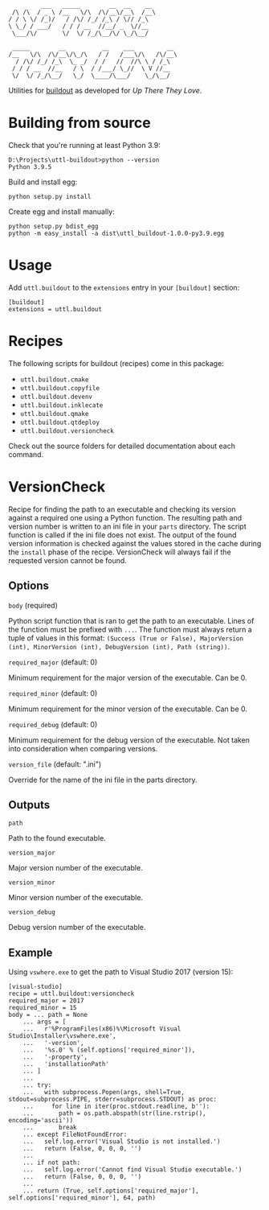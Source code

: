              ___   _____        __  __    __       
     /\ /\  / _ \ /__   \/\  /\/__\/__\  /__\      
    / / \ \/ /_)/   / /\/ /_/ /_\ / \// /_\        
    \ \_/ / ___/   / / / __  //__/ _  \//__        
     \___/\/       \/  \/ /_/\__/\/ \_/\__/        
                                                   
     _____        __          __    ___         __ 
    /__   \/\  /\/__\/\_/\   / /   /___\/\   /\/__\
      / /\/ /_/ /_\  \_ _/  / /   //  //\ \ / /_\  
     / / / __  //__   / \  / /___/ \_//  \ V //__  
     \/  \/ /_/\__/   \_/  \____/\___/    \_/\__/  

Utilities for [buildout](buildout.org/) as developed for *Up There They Love*.

# Building from source

Check that you're running at least Python 3.9:

    D:\Projects\uttl-buildout>python --version
    Python 3.9.5

Build and install egg:

    python setup.py install

Create egg and install manually:

    python setup.py bdist_egg
    python -m easy_install -a dist\uttl_buildout-1.0.0-py3.9.egg

# Usage

Add `uttl.buildout` to the `extensions` entry in your `[buildout]` section:

    [buildout]
    extensions = uttl.buildout

# Recipes

The following scripts for buildout (recipes) come in this package:

* `uttl.buildout.cmake`
* `uttl.buildout.copyfile`
* `uttl.buildout.devenv`
* `uttl.buildout.inklecate`
* `uttl.buildout.qmake`
* `uttl.buildout.qtdeploy`
* `uttl.buildout.versioncheck`

Check out the source folders for detailed documentation about each command.

# VersionCheck

Recipe for finding the path to an executable and checking its version against a required one using a Python function. The resulting path and version number is written to an ini file in your `parts` directory. The script function is called if the ini file does not exist. The output of the found version information is checked against the values stored in the cache during the `install` phase of the recipe. VersionCheck will always fail if the requested version cannot be found.

## Options

``body`` (required)

  Python script function that is ran to get the path to an executable. Lines of the function must be prefixed with `...`. The function must always return a tuple of values in this format: `(Success (True or False), MajorVersion (int), MinorVersion (int), DebugVersion (int), Path (string))`.

``required_major`` (default: 0)

  Minimum requirement for the major version of the executable. Can be 0.

``required_minor`` (default: 0)

  Minimum requirement for the minor version of the executable. Can be 0.

``required_debug`` (default: 0)

  Minimum requirement for the debug version of the executable. Not taken into consideration when comparing versions.

``version_file`` (default: "<name>.ini")

  Override for the name of the ini file in the parts directory.

## Outputs

``path``

  Path to the found executable.

``version_major``

  Major version number of the executable.

``version_minor``

  Minor version number of the executable.

``version_debug``

  Debug version number of the executable.

## Example

Using `vswhere.exe` to get the path to Visual Studio 2017 (version 15):

    [visual-studio]
    recipe = uttl.buildout:versioncheck
    required_major = 2017
    required_minor = 15
    body = ... path = None
        ... args = [ 
        ...   r'%ProgramFiles(x86)%\Microsoft Visual Studio\Installer\vswhere.exe',
        ...   '-version',
        ...   '%s.0' % (self.options['required_minor']),
        ...   '-property',
        ...   'installationPath'
        ... ]
        ...
        ... try:
        ...   with subprocess.Popen(args, shell=True, stdout=subprocess.PIPE, stderr=subprocess.STDOUT) as proc:
        ...     for line in iter(proc.stdout.readline, b''):
        ...       path = os.path.abspath(str(line.rstrip(), encoding='ascii'))
        ...       break
        ... except FileNotFoundError:
        ...   self.log.error('Visual Studio is not installed.')
        ...   return (False, 0, 0, 0, '')
        ...
        ... if not path:
        ...   self.log.error('Cannot find Visual Studio executable.')
        ...   return (False, 0, 0, 0, '')
        ...
        ... return (True, self.options['required_major'], self.options['required_minor'], 64, path)
